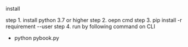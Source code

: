 install 

step 1. install python 3.7 or higher
step 2. oepn cmd 
step 3. pip install -r requirement --user
step 4. run by following command on CLI 
 - python pybook.py

 